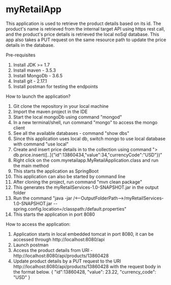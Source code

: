 # myRetailApp
This application is used to retrieve the product details based on its id. The product's name is retrieved from the internal target API using https rest call, and the product's price details is retrieved the local noSql database. This app also takes a PUT request on the same resource path to update the price details in the database.
  
Pre-requisites
1. Install JDK >= 1.7
2. Install maven - 3.5.3
3. Install MongoDb - 3.6.5
4. Install git - 2.17.1
5. Install postman for testing the endpoints

How to launch the application?
1. Git clone the repository in your local machine
2. Import the maven project in the IDE
3. Start the local mongoDb using command "mongod" 
4. In a new terminal/shell, run command "mongo" to access the mongo client
5. See all the available databases - command "show dbs"
6. Since this application uses local db, switch mongo to use local database with command "use local" 
7. Create and insert price details in to the collection using command "> db.price.insert([..]{"id":13860434,"value":34,"currencyCode":"USD"})"
8. Right click on the com.myretailapp.MyRetailApplication.class and run the main method
9. This starts the application as SpringBoot
10. This application can also be started by command line
11. After cloning the project, run command "mvn clean package"
12. This generates the myRetailServices-1.0-SNAPSHOT.jar in the output folder
13. Run the command "java -jar /<--OutputFolderPath-->/myRetailServices-1.0-SNAPSHOT.jar --spring.config.location=/classpath:/default.properties"
14. This starts the application in port 8080

How to access the application:

1. Application starts in local embedded tomcat in port 8080, it can be accessed through http://localhost:8080/api
2. Launch postman
3. Access the product details from URI - http://localhost:8080/api/products/13860428
4. Update product details by a PUT request to the URI http://localhost:8080/api/products/13860428 with the request body in the format below.
{
  	"id":13860428,
    "value": 23.22,
    "currency_code": "USD"
}
 

